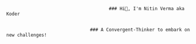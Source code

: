                                           ### Hi👋, I'm Nitin Verma aka Koder


                                   ### A Convergent-Thinker to embark on new challenges!


<!--
**AmKoder/AmKoder** is a ✨ _special_ ✨ repository because its `README.md` (this file) appears on your GitHub profile.

Here are some ideas to get you started:

- 🔭 I’m currently working on Bharat Intern
- 🌱 I’m currently learning DSA With Python
- 👯 I’m looking to collaborate on Development Projects
- 🤔 I’m looking for help with ...
- 💬 Ask me about ...
- 📫 How to reach me: ...
- 😄 Pronouns: ...
- ⚡ Fun fact: ...
-->
